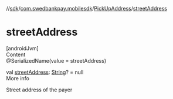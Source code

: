 //[sdk](../../../index.md)/[com.swedbankpay.mobilesdk](../index.md)/[PickUpAddress](index.md)/[streetAddress](street-address.md)



# streetAddress  
[androidJvm]  
Content  
@SerializedName(value = streetAddress)  
  
val [streetAddress](street-address.md): [String](https://kotlinlang.org/api/latest/jvm/stdlib/kotlin/-string/index.html)? = null  
More info  


Street address of the payer

  



